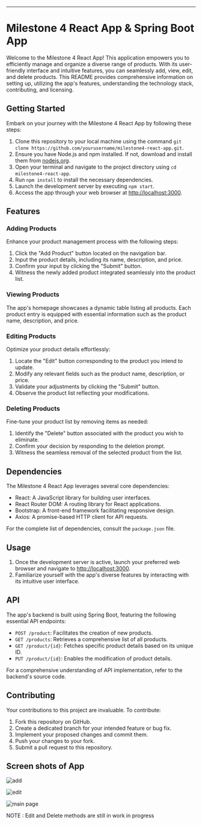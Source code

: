 

---

# Milestone 4 React App & Spring Boot App

Welcome to the Milestone 4 React App! This application empowers you to efficiently manage and organize a diverse range of products. With its user-friendly interface and intuitive features, you can seamlessly add, view, edit, and delete products. This README provides comprehensive information on setting up, utilizing the app's features, understanding the technology stack, contributing, and licensing.



## Getting Started

Embark on your journey with the Milestone 4 React App by following these steps:

1. Clone this repository to your local machine using the command `git clone https://github.com/yourusername/milestone4-react-app.git`.
2. Ensure you have Node.js and npm installed. If not, download and install them from [nodejs.org](https://nodejs.org/).
3. Open your terminal and navigate to the project directory using `cd milestone4-react-app`.
4. Run `npm install` to install the necessary dependencies.
5. Launch the development server by executing `npm start`.
6. Access the app through your web browser at [http://localhost:3000](http://localhost:3000).

## Features

### Adding Products

Enhance your product management process with the following steps:

1. Click the "Add Product" button located on the navigation bar.
2. Input the product details, including its name, description, and price.
3. Confirm your input by clicking the "Submit" button.
4. Witness the newly added product integrated seamlessly into the product list.

### Viewing Products

The app's homepage showcases a dynamic table listing all products. Each product entry is equipped with essential information such as the product name, description, and price.

### Editing Products

Optimize your product details effortlessly:

1. Locate the "Edit" button corresponding to the product you intend to update.
2. Modify any relevant fields such as the product name, description, or price.
3. Validate your adjustments by clicking the "Submit" button.
4. Observe the product list reflecting your modifications.

### Deleting Products

Fine-tune your product list by removing items as needed:

1. Identify the "Delete" button associated with the product you wish to eliminate.
2. Confirm your decision by responding to the deletion prompt.
3. Witness the seamless removal of the selected product from the list.

## Dependencies

The Milestone 4 React App leverages several core dependencies:

- React: A JavaScript library for building user interfaces.
- React Router DOM: A routing library for React applications.
- Bootstrap: A front-end framework facilitating responsive design.
- Axios: A promise-based HTTP client for API requests.

For the complete list of dependencies, consult the `package.json` file.

## Usage

1. Once the development server is active, launch your preferred web browser and navigate to [http://localhost:3000](http://localhost:3000).
2. Familiarize yourself with the app's diverse features by interacting with its intuitive user interface.

## API

The app's backend is built using Spring Boot, featuring the following essential API endpoints:

- `POST /product`: Facilitates the creation of new products.
- `GET /products`: Retrieves a comprehensive list of all products.
- `GET /product/{id}`: Fetches specific product details based on its unique ID.
- `PUT /product/{id}`: Enables the modification of product details.

For a comprehensive understanding of API implementation, refer to the backend's source code.

## Contributing

Your contributions to this project are invaluable. To contribute:

1. Fork this repository on GitHub.
2. Create a dedicated branch for your intended feature or bug fix.
3. Implement your proposed changes and commit them.
4. Push your changes to your fork.
5. Submit a pull request to this repository.

## Screen shots of App



![add](https://github.com/vrijeshpatel1997/CST-452/assets/60836824/1e9a03f0-13b2-4720-a7bc-00d68ffecb51)

![edit](https://github.com/vrijeshpatel1997/CST-452/assets/60836824/625d2845-be24-40cf-80c4-7910bcda1c27)

![main page](https://github.com/vrijeshpatel1997/CST-452/assets/60836824/a98e8e29-5645-4260-8e66-7d52450f4d96)


NOTE : Edit and Delete methods are still in work in progress 

